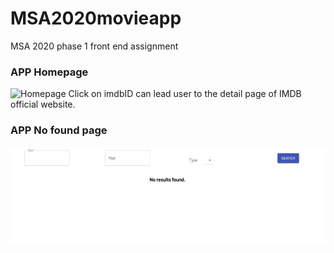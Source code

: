 # MSA2020movieapp
MSA 2020 phase 1 front end assignment

### APP Homepage
![Homepage](https://raw.githubusercontent.com/CHENJ137/MSA2020movieapp/master/Homepage.png?token=AHKBOIV65RFHTTX52MIIKM27DQXXM)
Click on imdbID can lead user to the detail page of IMDB official website.

### APP No found page
![No found page](https://github.com/CHENJ137/MSA2020movieapp/blob/master/NoResult.png?raw=true)
